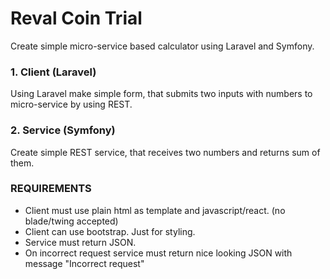 # Reval Coin Trial #

Create simple micro-service based calculator using Laravel and Symfony.

### 1. Client (Laravel) ###

Using Laravel make simple form, that submits two inputs with numbers to micro-service by using REST.

### 2. Service (Symfony) ###

Create simple REST service, that receives two numbers and returns sum of them.

### REQUIREMENTS ###

* Client must use plain html as template and javascript/react. (no blade/twing accepted)
* Client can use bootstrap. Just for styling.
* Service must return JSON.
* On incorrect request service must return nice looking JSON with message "Incorrect request"